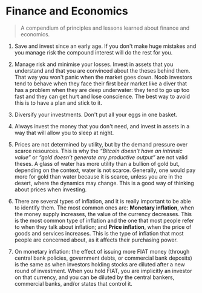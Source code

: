 # Finance and Economics
> A compendium of principles and lessons learned about finance and economics.

1. Save and invest since an early age. If you don't make huge mistakes and you manage risk the compound interest will do the rest for you.

1. Manage risk and minimise your losses. Invest in assets that you understand and that you are convinced about the theses behind them. That way you won't panic when the market goes down. Noob investors tend to behave when they face their first bear market like a diver that has a problem when they are deep underwater: they tend to go up too fast and they can get hurt and lose conscience. The best way to avoid this is to have a plan and stick to it.

1. Diversify your investments. Don't put all your eggs in one basket.

1. Always invest the money that you don't need, and invest in assets in a way that will allow you to sleep at night.

1. Prices are not determined by utility, but by the demand pressure over scarce resources. This is why the _“Bitcoin doesn’t have an intrinsic value”_ or _“gold doesn’t generate any productive output”_ are not valid theses. A glass of water has more utility than a bullion of gold but, depending on the context, water is not scarce. Generally, one would pay more for gold than water because it is scarce, unless you are in the desert, where the dynamics may change. This is a good way of thinking about prices when investing.

1. There are several types of inflation, and it is really important to be able to identify them. The most common ones are: **Monetary inflation**, when the money supply increases, the value of the currency decreases. This is the most common type of inflation and the one that most people refer to when they talk about inflation; and **Price inflation**, when the price of goods and services increases. This is the type of inflation that most people are concerned about, as it affects their purchasing power.

1. On monetary inflation: the effect of issuing more FIAT money (through central bank policies, government debts, or commercial bank deposits) is the same as when investors holding stocks are diluted after a new round of investment. When you hold FIAT, you are implicitly an investor on that currency, and you can be diluted by the central bankers, commercial banks, and/or states that control it.
